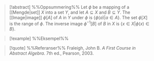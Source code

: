 
> [!abstract] %%Oppsummering%%
> Let $\phi$ be a mapping of a [[Mengde|set]] $X$ into a set $Y$, and let $A \subseteq X$ and $B \subseteq Y$. The [[Image|image]] $\phi[A]$ of $A$ in $Y$ under $\phi$ is $\{\phi(a)|a \in A\}$. The set $\phi[X]$ is the range of $\phi$. The inverse image $\phi^{−1}[B]$ of $B$ in $X$ is $\{x \in X |\phi(x) \in B\}$.

> [!example] %%Eksempel%%
> 

> [!quote] %%Referanser%%
> Fraleigh, John B. _A First Course in Abstract Algebra_. 7th ed., Pearson, 2003.